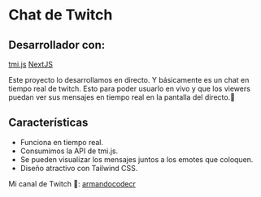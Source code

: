 # Chat de Twitch

## Desarrollador con:
[tmi.js](https://tmijs.com/)
[NextJS](https://nextjs.org/)

Este proyecto lo desarrollamos en directo. Y básicamente es un chat en tiempo real de twitch.
Esto para poder usuarlo en vivo y que los viewers puedan ver sus mensajes en tiempo real en la pantalla del directo.💜

## Características

- Funciona en tiempo real.
- Consumimos la API de tmi.js.
- Se pueden visualizar los mensajes juntos a los emotes que coloquen.
- Diseño atractivo con Tailwind CSS.

Mi canal de Twitch 🎥: [armandocodecr](https://www.twitch.tv/armandocodecr)
